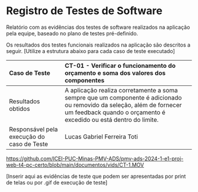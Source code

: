 # Registro de Testes de Software

Relatório com as evidências dos testes de software realizados na aplicação pela equipe, baseado no plano de testes pré-definido.

Os resultados dos testes funcionais realizados na aplicação são descritos a seguir. [Utilize a estrutura abaixo para cada caso de teste executado]

|Caso de Teste    | CT-01 - Verificar o funcionamento do orçamento e soma dos valores dos componentes |
|:---|:---|
| Resultados obtidos | A aplicação realiza corretamente a soma sempre que um componente é adicionado ou removido da seleção, além de fornecer um feedback quando o orçamento é excedido ou está dentro do limite.|
| Responsável pela execução do caso de Teste | Lucas Gabriel Ferreira Toti |

https://github.com/ICEI-PUC-Minas-PMV-ADS/pmv-ads-2024-1-e1-proj-web-t4-pc-certo/blob/main/documentos/vids/CT-1.MOV

[Inserir aqui as evidências de teste que podem ser apresentadas por print de telas ou por .gif de execução de teste]
